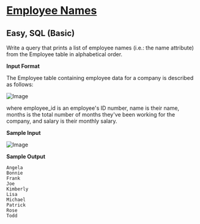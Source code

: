 # [Employee Names](https://www.hackerrank.com/challenges/more-than-75-marks/problem?isFullScreen=true)

## Easy, SQL (Basic)
Write a query that prints a list of employee names (i.e.: the name attribute) from the Employee table in alphabetical order.

**Input Format**

The Employee table containing employee data for a company is described as follows:

![Image](https://github.com/user-attachments/assets/5ad6afa9-94e5-4b53-aa58-4b696bb27cde)

where employee_id is an employee's ID number, name is their name, months is the total number of months they've been working for the company, and salary is their monthly salary.

**Sample Input**

![Image](https://github.com/user-attachments/assets/acb521cf-6712-45e3-94e2-ce9e9fb6fa0d)


**Sample Output**

```
Angela
Bonnie
Frank
Joe
Kimberly
Lisa
Michael
Patrick
Rose
Todd
```
